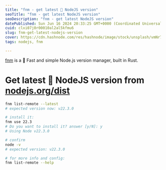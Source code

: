 ```yaml
---
title: "fnm - get latest 🌱 NodeJS version"
seoTitle: "fnm - get latest NodeJS version"
seoDescription: "fnm - get latest NodeJS version"
datePublished: Sun Jun 16 2024 20:33:25 GMT+0000 (Coordinated Universal Time)
cuid: clxi07j0r00010al2al5kfmu6
slug: fnm-get-latest-nodejs-version
cover: https://cdn.hashnode.com/res/hashnode/image/stock/unsplash/vmNr7aM-h8Q/upload/aadafaca483d744996d613231c48e466.jpeg
tags: nodejs, fnm

---
```


[fnm](https://github.com/Schniz/fnm) is a 🚀 Fast and simple Node.js version manager, built in Rust.

# Get latest 🌱 NodeJS version from [nodejs.org/dist](http://nodejs.org/dist)

```sh
fnm list-remote --latest
# expected version now: v22.3.0

# install it:
fnm use 22.3
# Do you want to install it? answer [y/N]: y
# Using Node v22.3.0

# confirm
node -v
# expected version: v22.3.0

# for more info and config:
fnm list-remote --help
```
